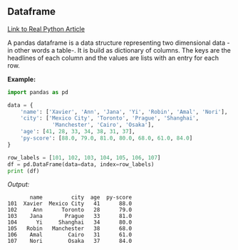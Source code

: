 
## Dataframe

[Link to Real Python Article](https://realpython.com/pandas-dataframe/)

A pandas dataframe is a data structure representing two dimensional data -in other words a table-. It is build as dictionary of columns. 
The keys are the headlines of each column and the values are lists with an entry for each row.

**Example:**

```Python
import pandas as pd

data = {
    'name': ['Xavier', 'Ann', 'Jana', 'Yi', 'Robin', 'Amal', 'Nori'],
    'city': ['Mexico City', 'Toronto', 'Prague', 'Shanghai',
              'Manchester', 'Cairo', 'Osaka'],
    'age': [41, 28, 33, 34, 38, 31, 37],
    'py-score': [88.0, 79.0, 81.0, 80.0, 68.0, 61.0, 84.0]
}

row_labels = [101, 102, 103, 104, 105, 106, 107]
df = pd.DataFrame(data=data, index=row_labels)
print (df)
```

*Output:*
```
       name         city  age  py-score
101  Xavier  Mexico City   41      88.0
102     Ann      Toronto   28      79.0
103    Jana       Prague   33      81.0
104      Yi     Shanghai   34      80.0
105   Robin   Manchester   38      68.0
106    Amal        Cairo   31      61.0
107    Nori        Osaka   37      84.0
```

